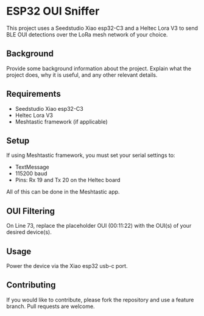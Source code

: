 # ESP32 OUI Sniffer

This project uses a Seedstudio Xiao esp32-C3 and a Heltec Lora V3 to send BLE OUI detections over the LoRa mesh network of your choice.

## Background

Provide some background information about the project. Explain what the project does, why it is useful, and any other relevant details.

## Requirements

- Seedstudio Xiao esp32-C3
- Heltec Lora V3
- Meshtastic framework (if applicable)

## Setup

If using Meshtastic framework, you must set your serial settings to:
- TextMessage
- 115200 baud
- Pins: Rx 19 and Tx 20 on the Heltec board

All of this can be done in the Meshtastic app.

## OUI Filtering

On Line 73, replace the placeholder OUI (00:11:22) with the OUI(s) of your desired device(s). 

## Usage

Power the device via the Xiao esp32 usb-c port. 

## Contributing

If you would like to contribute, please fork the repository and use a feature branch. Pull requests are welcome.

